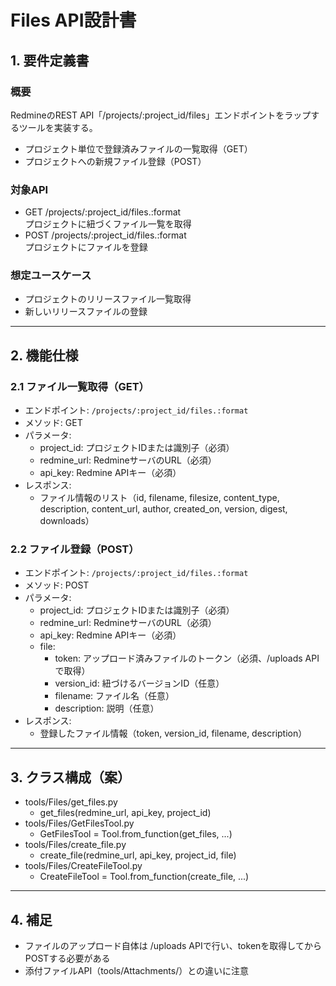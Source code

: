 # Files API設計書

## 1. 要件定義書

### 概要
RedmineのREST API「/projects/:project_id/files」エンドポイントをラップするツールを実装する。  
- プロジェクト単位で登録済みファイルの一覧取得（GET）
- プロジェクトへの新規ファイル登録（POST）

### 対象API
- GET /projects/:project_id/files.:format  
  プロジェクトに紐づくファイル一覧を取得
- POST /projects/:project_id/files.:format  
  プロジェクトにファイルを登録

### 想定ユースケース
- プロジェクトのリリースファイル一覧取得
- 新しいリリースファイルの登録

---

## 2. 機能仕様

### 2.1 ファイル一覧取得（GET）

- エンドポイント: `/projects/:project_id/files.:format`
- メソッド: GET
- パラメータ:
  - project_id: プロジェクトIDまたは識別子（必須）
  - redmine_url: RedmineサーバのURL（必須）
  - api_key: Redmine APIキー（必須）
- レスポンス:  
  - ファイル情報のリスト（id, filename, filesize, content_type, description, content_url, author, created_on, version, digest, downloads）

### 2.2 ファイル登録（POST）

- エンドポイント: `/projects/:project_id/files.:format`
- メソッド: POST
- パラメータ:
  - project_id: プロジェクトIDまたは識別子（必須）
  - redmine_url: RedmineサーバのURL（必須）
  - api_key: Redmine APIキー（必須）
  - file:  
    - token: アップロード済みファイルのトークン（必須、/uploads APIで取得）
    - version_id: 紐づけるバージョンID（任意）
    - filename: ファイル名（任意）
    - description: 説明（任意）
- レスポンス:  
  - 登録したファイル情報（token, version_id, filename, description）

---

## 3. クラス構成（案）

- tools/Files/get_files.py  
  - get_files(redmine_url, api_key, project_id)
- tools/Files/GetFilesTool.py  
  - GetFilesTool = Tool.from_function(get_files, ...)
- tools/Files/create_file.py  
  - create_file(redmine_url, api_key, project_id, file)
- tools/Files/CreateFileTool.py  
  - CreateFileTool = Tool.from_function(create_file, ...)

---

## 4. 補足

- ファイルのアップロード自体は /uploads APIで行い、tokenを取得してからPOSTする必要がある
- 添付ファイルAPI（tools/Attachments/）との違いに注意
